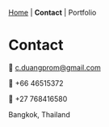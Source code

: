 [Home](https://carolynduangprom.github.io/) | **Contact** | Portfolio

# Contact
:email: c.duangprom@gmail.com

:iphone: +66 46515372

:iphone: +27 768416580

Bangkok, Thailand
